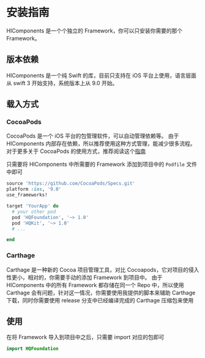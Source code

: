 # 安装指南
HIComponents 是一个个独立的 Framework，你可以只安装你需要的那个 Framework。

## 版本依赖
HIComponents 是一个纯 Swift 的库，目前只支持在 iOS 平台上使用，语言层面从 swift 3 开始支持，系统版本上从 9.0 开始。

## 载入方式
### CocoaPods
CocoaPods 是一个 iOS 平台的包管理软件，可以自动管理依赖等。
由于 HIComponents 内部存在依赖，所以推荐使用这种方式管理，能减少很多流程。
对于更多关于 CocoaPods 的使用方式，推荐阅读这个[指南](https://www.raywenderlich.com/626-cocoapods-tutorial-for-swift-getting-started)

只需要将 HIComponents 中所需要的 Framework 添加到项目中的 `Podfile` 文件中即可

```ruby
source 'https://github.com/CocoaPods/Specs.git'
platform :ios, '9.0'
use_frameworks!

target 'YourApp' do
  # your other pod
  pod 'HQFoundation', '~> 1.0'
  pod 'HQKit', '~> 1.0'
  # ...

end
```

### Carthage
Carthage 是一种新的 Cocoa 项目管理工具，对比 Cocoapods，它对项目的侵入性更小，相对的，你需要手动的添加 Framework 到项目中。
由于 HIComponents 中的所有 Framework 都存储在同一个 Repo 中，所以使用 Carthage 会有问题，针对这一情况，你需要使用我提供的脚本来辅助 Carthage 下载，同时你需要使用 release 分支中已经编译完成的 Carthage 压缩包来使用

## 使用
在将 Framework 导入到项目中之后，只需要 import 对应的包即可

```swift
import HQFoundation
```

